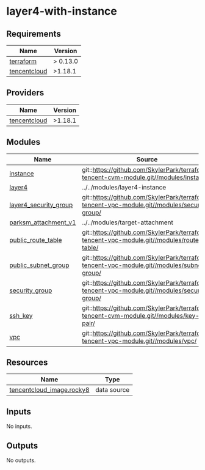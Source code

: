 # layer4-with-instance

<!-- BEGINNING OF PRE-COMMIT-TERRAFORM DOCS HOOK -->
## Requirements

| Name | Version |
|------|---------|
| <a name="requirement_terraform"></a> [terraform](#requirement\_terraform) | > 0.13.0 |
| <a name="requirement_tencentcloud"></a> [tencentcloud](#requirement\_tencentcloud) | >1.18.1 |

## Providers

| Name | Version |
|------|---------|
| <a name="provider_tencentcloud"></a> [tencentcloud](#provider\_tencentcloud) | >1.18.1 |

## Modules

| Name | Source | Version |
|------|--------|---------|
| <a name="module_instance"></a> [instance](#module\_instance) | git::https://github.com/SkylerPark/terraform-tencent-cvm-module.git//modules/instance/ | tags/1.0.5 |
| <a name="module_layer4"></a> [layer4](#module\_layer4) | ../../modules/layer4-instance | n/a |
| <a name="module_layer4_security_group"></a> [layer4\_security\_group](#module\_layer4\_security\_group) | git::https://github.com/SkylerPark/terraform-tencent-vpc-module.git//modules/security-group/ | tags/1.2.0 |
| <a name="module_parksm_attachment_v1"></a> [parksm\_attachment\_v1](#module\_parksm\_attachment\_v1) | ../../modules/target-attachment | n/a |
| <a name="module_public_route_table"></a> [public\_route\_table](#module\_public\_route\_table) | git::https://github.com/SkylerPark/terraform-tencent-vpc-module.git//modules/route-table/ | tags/1.2.0 |
| <a name="module_public_subnet_group"></a> [public\_subnet\_group](#module\_public\_subnet\_group) | git::https://github.com/SkylerPark/terraform-tencent-vpc-module.git//modules/subnet-group/ | tags/1.2.0 |
| <a name="module_security_group"></a> [security\_group](#module\_security\_group) | git::https://github.com/SkylerPark/terraform-tencent-vpc-module.git//modules/security-group/ | tags/1.2.0 |
| <a name="module_ssh_key"></a> [ssh\_key](#module\_ssh\_key) | git::https://github.com/SkylerPark/terraform-tencent-cvm-module.git//modules/key-pair/ | tags/1.0.5 |
| <a name="module_vpc"></a> [vpc](#module\_vpc) | git::https://github.com/SkylerPark/terraform-tencent-vpc-module.git//modules/vpc/ | tags/1.2.0 |

## Resources

| Name | Type |
|------|------|
| [tencentcloud_image.rocky8](https://registry.terraform.io/providers/tencentcloudstack/tencentcloud/latest/docs/data-sources/image) | data source |

## Inputs

No inputs.

## Outputs

No outputs.
<!-- END OF PRE-COMMIT-TERRAFORM DOCS HOOK -->
